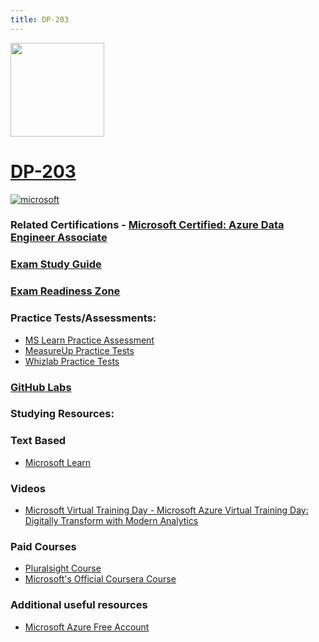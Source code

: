 ```yaml
---
title: DP-203
---
```


<img src="/dp-203.png" width="150" height="150">

# [DP-203](https://learn.microsoft.com/certifications/exams/dp-203)

<a href='https://learn.microsoft.com/en-us/certifications/browse/?type=role-based&levels=intermediate' target="_blank"><img alt='microsoft' src='https://img.shields.io/badge/associate-100000?style=for-the-badge&logo=microsoft&logoColor=white&labelColor=0078D4&color=212221'/></a> 

### Related Certifications - [Microsoft Certified: Azure Data Engineer Associate](https://learn.microsoft.com/en-us/certifications/azure-data-engineer)

### [Exam Study Guide](https://aka.ms/dp203-studyguide)
### [Exam Readiness Zone](https://learn.microsoft.com/en-us/shows/exam-readiness-zone/preparing-for-dp-203-design-and-implement-data-storage-1-of-3/)

### Practice Tests/Assessments:
- [MS Learn Practice Assessment](https://learn.microsoft.com/certifications/exams/dp-203/practice/assessment?assessment-type=practice&assessmentId=49)
- [MeasureUp Practice Tests](https://www.measureup.com/microsoft-practice-test-dp-203-data-engineering-on-microsoft-azure.html#44)
- [Whizlab Practice Tests](https://www.whizlabs.com/microsoft-azure-certification-dp-203/)

### [GitHub Labs](https://github.com/MicrosoftLearning/dp-203-azure-data-engineer)

### Studying Resources:

### Text Based
- [Microsoft Learn](https://learn.microsoft.com/certifications/exams/dp-203)

### Videos
- [Microsoft Virtual Training Day - Microsoft Azure Virtual Training Day: Digitally Transform with Modern Analytics](https://events.microsoft.com/en-us/allevents/?language=English&clientTimeZone=1&view=list&search=Microsoft%20Azure%20Virtual%20Training%20Day:%20Digitally%20Transform%20with%20Modern%20Analytics)

### Paid Courses
- [Pluralsight Course](https://www.pluralsight.com/paths/microsoft-exam-dp-203-data-engineering-on-microsoft-azure)
- [Microsoft's Official Coursera Course](https://www.coursera.org/professional-certificates/microsoft-azure-dp-203-data-engineering)
### Additional useful resources
- [Microsoft Azure Free Account](https://azure.microsoft.com/en-us/offers/ms-azr-0044p)
